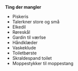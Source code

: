 **Ting der mangler**
- Piskeris
- Talerkner store og små
- Elkedil
- Røreskål
- Gardin til værlse
- Håndklæder
- Vaskeklude
- Toiletbørste
- Skraldespand toilet
- Moppestykker til moppestang
